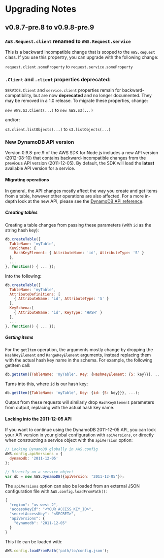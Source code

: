 # Upgrading Notes

## v0.9.7-pre.8 to v0.9.8-pre.9

### `AWS.Request.client` renamed to `AWS.Request.service`

This is a backward incompatible change that is scoped to the `AWS.Request`
class. If you use this propertry, you can upgrade with the following change: 

`request.client.someProperty` to `request.service.someProperty`

### `.Client` and `.client` properties deprecated:

`SERVICE.Client` and `service.client` properties remain for
backward-compatibility, but are now **deprecated** and no longer documented.
They may be removed in a 1.0 release. To migrate these properties, change:

`new AWS.S3.Client(...)` to `new AWS.S3(...)`

and/or:

`s3.client.listObjects(...)` to `s3.listObjects(...)`

### New DynamoDB API version

Version 0.9.8-pre.9 of the AWS SDK for Node.js includes a new API version
(2012-08-10) that contains backward-incompatible changes from the previous API
version (2011-12-05). By default, the SDK will load the **latest** available
API version for a service.

#### Migrating operations

In general, the API changes mostly affect the way you create and get items
from a table, however other operations are also affected. For a more in-depth
look at the new API, please see the
[DynamoDB API reference](http://docs.aws.amazon.com/amazondynamodb/latest/developerguide/API.html).

##### Creating tables

Creating a table changes from passing these parameters (with `id` as the string
hash key):

```js
db.createTable({
  TableName: 'myTable',
  KeySchema: {
    HashKeyElement: { AttributeName: 'id', AttributeType: 'S' }
  },
  ...
}, function() { ... });
```

Into the following:

```js
db.createTable({
  TableName: 'myTable',
  AttributeDefinitions: [
    { AttributeName: 'id', AttributeType: 'S' }
  ],
  KeySchema:[
    { AttributeName: 'id', KeyType: 'HASH' }
  ],
  ...
}, function() { ... });
```

##### Getting items

For the `getItem` operation, the arguments mostly change by dropping the
`HashKeyElement` and `RangeKeyElement` arguments, instead replacing them with
the actual hash key name in the schema. For example, the following getItem
call:

```js
db.getItem({TableName: 'myTable', Key: {HashKeyElement: {S: key}}}, ...);
```

Turns into this, where `id` is our hash key:

```js
db.getItem({TableName: 'myTable', Key: {id: {S: key}}}, ...);
```

Output from these requests will similarly drop `HashKeyElement` parameters
from output, replacing with the actual hash key name.

#### Locking into the 2011-12-05 API

If you want to continue using the DynamoDB 2011-12-05 API, you can lock your
API version in your global configuration with `apiVersions`, or directly when
constructing a service object with the `apiVersion` option:

```js
// Locking DynamoDB globally in AWS.config
AWS.config.apiVersions = {
  dynamodb: '2011-12-05'
};

// Directly on a service object
var db = new AWS.DynamoDB({apiVersion: '2011-12-05'});
```

The `apiVersions` option can also be loaded from an external JSON configuration
file with `AWS.config.loadFromPath()`:

```js
{
  "region": "us-west-2",
  "accessKeyId": "<YOUR_ACCESS_KEY_ID>",
  "secretAccessKey": "<SECRET>",
  "apiVersions": {
    "dynamodb": "2011-12-05"
  }
}
```

This file can be loaded with:

```js
AWS.config.loadFromPath('path/to/config.json');
```
